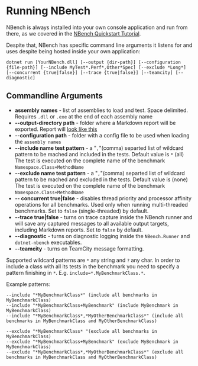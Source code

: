 # Running NBench
NBench is always installed into your own console application and run from there, as we covered in the [NBench Quickstart Tutorial](quickstart.md).

Despite that, NBench has specific command line arguments it listens for and uses despite being hosted inside your own application:

```
dotnet run [YourNBench.dll] [--output {dir-path}] [--configuration {file-path}] [--include MyTest*.Perf*,Other*Spec] [--exclude *Long*] [--concurrent {true|false}] [--trace {true|false}] [--teamcity] [--diagnostic]
```

## Commandline Arguments

* **assembly names** - list of assemblies to load and test. Space delimited. Requires `.dll` or `.exe` at the end of each assembly name
* **--output-directory path** - folder where a Markdown report will be exported. Report will [look like this](https://gist.github.com/Aaronontheweb/8e0bfa2cccc63f5bd8bf)
* **--configuration path** - folder with a config file to be used when loading the `assembly names`
* **--include name test pattern** - a "`,`"(comma) separted list of wildcard pattern to be mached and included in the tests. Default value is `*` (all)
The test is executed on the complete name of the benchmark `Namespace.Class+MethodName`
* **--exclude name test pattern** - a "`,`"(comma) separted list of wildcard pattern to be mached and excluded in the tests. Default value is (none)
The test is executed on the complete name of the benchmark `Namespace.Class+MethodName`
* **-- concurrent true|false** - disables thread priority and processor affinity operations for all benchmarks. Used only when running multi-threaded benchmarks. Set to `false` (single-threaded) by default.
* **--trace true|false** - turns on trace capture inside the NBench runner and will save any captured messages to all available output targets, including Markdown reports. Set to `false` by default.
* **--diagnostic** - turns on diagnostic logging inside the `NBench.Runner` and `dotnet-nbench` executables.
* **--teamcity** - turns on TeamCity message formatting.

Supported wildcard patterns are `*` any string and `?` any char. In order to include a class with all its tests in the benchmark
you need to specify a pattern finishing in `*`. E.g. `include=*.MyBenchmarkClass.*`.

Example patterns:

```
--include "*MyBenchmarkClass*" (include all benchmarks in MyBenchmarkClass)
--include "*MyBenchmarkClass+MyBenchmark" (include MyBenchmark in MyBenchmarkClass)
--include "*MyBenchmarkClass*,*MyOtherBenchmarkClass*" (include all benchmarks in MyBenchmarkClass and MyOtherBenchmarkClass)

--exclude "*MyBenchmarkClass* "(exclude all benchmarks in MyBenchmarkClass)
--exclude "*MyBenchmarkClass+MyBenchmark" (exclude MyBenchmark in MyBenchmarkClass)
--exclude "*MyBenchmarkClass*,*MyOtherBenchmarkClass*" (exclude all benchmarks in MyBenchmarkClass and MyOtherBenchmarkClass)
```